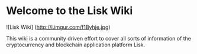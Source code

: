 # Welcome to the Lisk Wiki


![Lisk Wiki]
(http://i.imgur.com/f1Byhje.jpg)    

This wiki is a community driven effort to cover all sorts of information of the cryptocurrency and blockchain application platform Lisk.
